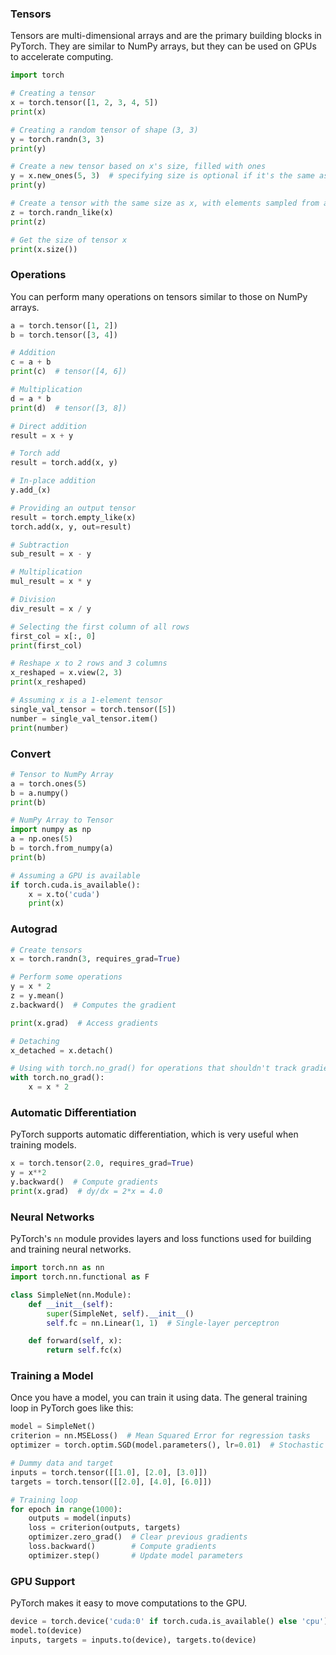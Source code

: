 ### Tensors

Tensors are multi-dimensional arrays and are the primary building blocks in PyTorch. They are similar to NumPy arrays, but they can be used on GPUs to accelerate computing.

```python
import torch

# Creating a tensor
x = torch.tensor([1, 2, 3, 4, 5])
print(x)

# Creating a random tensor of shape (3, 3)
y = torch.randn(3, 3)
print(y)

# Create a new tensor based on x's size, filled with ones
y = x.new_ones(5, 3)  # specifying size is optional if it's the same as x
print(y)

# Create a tensor with the same size as x, with elements sampled from a normal distribution
z = torch.randn_like(x)
print(z)

# Get the size of tensor x
print(x.size())
```


### **Operations**

You can perform many operations on tensors similar to those on NumPy arrays.

```python
a = torch.tensor([1, 2])
b = torch.tensor([3, 4])

# Addition
c = a + b
print(c)  # tensor([4, 6])

# Multiplication
d = a * b
print(d)  # tensor([3, 8])
```


```python
# Direct addition
result = x + y

# Torch add
result = torch.add(x, y)

# In-place addition
y.add_(x)

# Providing an output tensor
result = torch.empty_like(x)
torch.add(x, y, out=result)

# Subtraction
sub_result = x - y

# Multiplication
mul_result = x * y

# Division
div_result = x / y

```


```python
# Selecting the first column of all rows
first_col = x[:, 0]
print(first_col)

# Reshape x to 2 rows and 3 columns
x_reshaped = x.view(2, 3)
print(x_reshaped)

# Assuming x is a 1-element tensor
single_val_tensor = torch.tensor([5])
number = single_val_tensor.item()
print(number)
```


### Convert

```python
# Tensor to NumPy Array
a = torch.ones(5)
b = a.numpy()
print(b)

# NumPy Array to Tensor
import numpy as np
a = np.ones(5)
b = torch.from_numpy(a)
print(b)

# Assuming a GPU is available
if torch.cuda.is_available():
    x = x.to('cuda')
    print(x)
```


### Autograd

```python
# Create tensors
x = torch.randn(3, requires_grad=True)

# Perform some operations
y = x * 2
z = y.mean()
z.backward()  # Computes the gradient

print(x.grad)  # Access gradients

# Detaching
x_detached = x.detach()

# Using with torch.no_grad() for operations that shouldn't track gradients
with torch.no_grad():
    x = x * 2
```

### **Automatic Differentiation**

PyTorch supports automatic differentiation, which is very useful when training models.

```python
x = torch.tensor(2.0, requires_grad=True)
y = x**2
y.backward()  # Compute gradients
print(x.grad)  # dy/dx = 2*x = 4.0
```


### **Neural Networks**

PyTorch's `nn` module provides layers and loss functions used for building and training neural networks.

```python
import torch.nn as nn
import torch.nn.functional as F

class SimpleNet(nn.Module):
    def __init__(self):
        super(SimpleNet, self).__init__()
        self.fc = nn.Linear(1, 1)  # Single-layer perceptron

    def forward(self, x):
        return self.fc(x)
```

### **Training a Model**

Once you have a model, you can train it using data. The general training loop in PyTorch goes like this:

```python
model = SimpleNet()
criterion = nn.MSELoss()  # Mean Squared Error for regression tasks
optimizer = torch.optim.SGD(model.parameters(), lr=0.01)  # Stochastic Gradient Descent

# Dummy data and target
inputs = torch.tensor([[1.0], [2.0], [3.0]])
targets = torch.tensor([[2.0], [4.0], [6.0]])

# Training loop
for epoch in range(1000):
    outputs = model(inputs)
    loss = criterion(outputs, targets)
    optimizer.zero_grad()  # Clear previous gradients
    loss.backward()        # Compute gradients
    optimizer.step()       # Update model parameters
```


### **GPU Support**

PyTorch makes it easy to move computations to the GPU.

```python
device = torch.device('cuda:0' if torch.cuda.is_available() else 'cpu')
model.to(device)
inputs, targets = inputs.to(device), targets.to(device)
```


